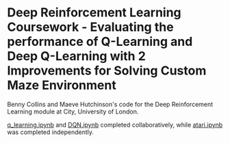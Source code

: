 # Deep Reinforcement Learning Coursework - Evaluating the performance of Q-Learning and Deep Q-Learning with 2 Improvements for Solving Custom Maze Environment
Benny Collins and Maeve Hutchinson's code for the Deep Reinforcement Learning module at City, University of London.

[q_learning.ipynb](q_learning.ipynb) and [DQN.ipynb](DQN.ipynb) completed collaboratively, while [atari.ipynb](atari.ipynb) was completed independently.
